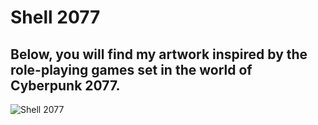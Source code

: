 # Shell 2077

## Below, you will find my artwork inspired by the role-playing games set in the world of Cyberpunk 2077.


![Shell 2077](https://github.com/Mishushu/Art/assets/162818610/c6180894-9b14-42fa-b3f8-a0aaad484186)
